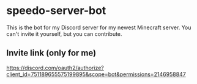 # speedo-server-bot
This is the bot for my Discord server for my newest Minecraft server. You can't invite it yourself, but you can contribute.
## Invite link (only for me)
<https://discord.com/oauth2/authorize?client_id=751189655575199895&scope=bot&permissions=2146958847>
